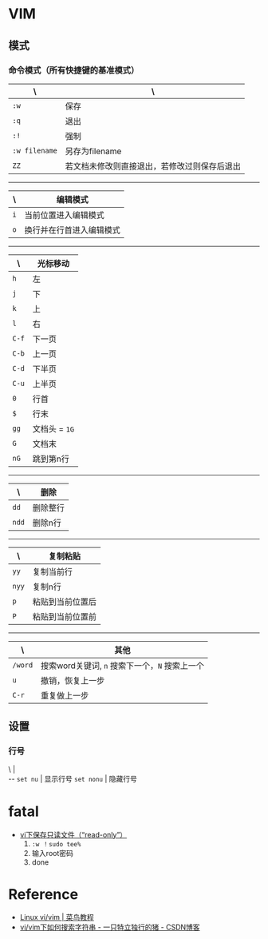 # VIM

## 模式

### 命令模式（所有快捷键的基准模式）

\ | \
|---|---|
`:w` | 保存
`:q` | 退出
`:!` | 强制
`:w filename` | 另存为filename
`ZZ` | 若文档未修改则直接退出，若修改过则保存后退出

---

\ | 编辑模式
|---|---|
`i` | 当前位置进入编辑模式
`o` | 换行并在行首进入编辑模式

---

\ | 光标移动
-|-
`h` | 左
`j` | 下
`k` | 上
`l` | 右
`C-f` | 下一页
`C-b` | 上一页
`C-d` | 下半页
`C-u` | 上半页
`0` | 行首
`$` | 行末
`gg` | 文档头 = `1G`
`G` | 文档末
`nG` | 跳到第n行

---

\ | 删除
-|-
`dd` | 删除整行
`ndd` | 删除n行

---

\ | 复制粘贴
-|-
`yy` | 复制当前行
`nyy` | 复制n行
`p` | 粘贴到当前位置后
`P` | 粘贴到当前位置前

---

 \ | 其他
 -|-
`/word` | 搜索word关键词, `n` 搜索下一个，`N` 搜索上一个
`u` | 撤销，恢复上一步
`C-r` | 重复做上一步

## 设置

### 行号
\ |\
-\-
`set nu` | 显示行号
`set nonu` | 隐藏行号

# fatal

- [vi下保存只读文件（“read-only”）](http://blog.sciencenet.cn/blog-685489-563222.html)
    1. `:w ！sudo tee%`
    2. 输入root密码
    3. done

# Reference
- [Linux vi/vim | 菜鸟教程](http://www.runoob.com/linux/linux-vim.html)
- [vi/vim下如何搜索字符串 - 一只特立独行的猪 - CSDN博客](https://blog.csdn.net/whynotldch/article/details/78163480)

